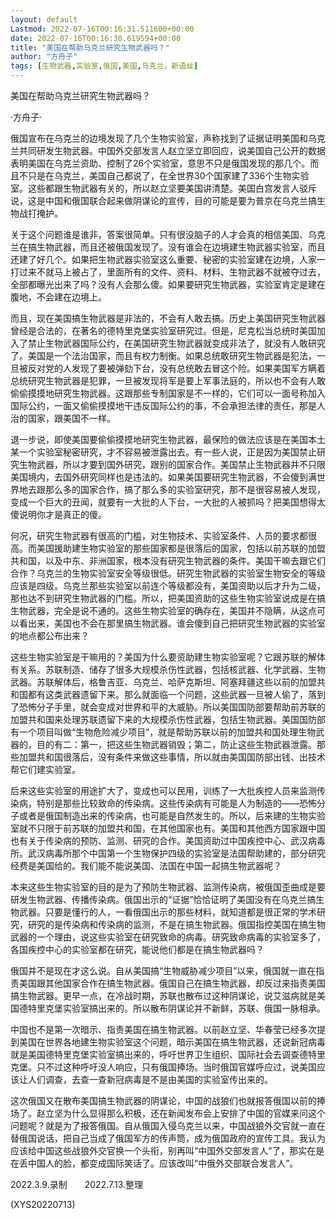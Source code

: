```yaml
---
layout: default
Lastmod: 2022-07-16T00:16:31.511600+00:00
date: 2022-07-16T00:16:30.619594+00:00
title: "美国在帮助乌克兰研究生物武器吗？"
author: "方舟子"
tags: [生物武器,实验室,俄国,美国,乌克兰，新语丝]
---
```


美国在帮助乌克兰研究生物武器吗？

·方舟子·

俄国宣布在乌克兰的边境发现了几个生物实验室，声称找到了证据证明美国和乌克兰共同研发生物武器。中国外交部发言人赵立坚立即回应，说美国自己公开的数据表明美国在乌克兰资助、控制了26个实验室，意思不只是俄国发现的那几个。而且不只是在乌克兰，美国自己都说了，在全世界30个国家建了336个生物实验室。这些都跟生物武器有关的，所以赵立坚要美国讲清楚。美国白宫发言人驳斥说，这是中国和俄国联合起来做阴谋论的宣传，目的可能是要为普京在乌克兰搞生物战打掩护。

关于这个问题谁是谁非，答案很简单。只有很没脑子的人才会真的相信美国、乌克兰在搞生物武器，而且还被俄国发现了。没有谁会在边境建生物武器实验室，而且还建了好几个。如果把生物武器实验室这么重要、秘密的实验室建在边境，人家一打过来不就马上被占了，里面所有的文件、资料、材料、生物武器不就被夺过去，全部都曝光出来了吗？没有人会那么傻。如果要研究生物武器，实验室肯定是建在腹地，不会建在边境上。

而且，现在美国搞生物武器是非法的，不会有人敢去搞。历史上美国研究生物武器曾经是合法的，在著名的德特里克堡实验室研究过。但是，尼克松当总统时美国加入了禁止生物武器国际公约，在美国研究生物武器就变成非法了，就没有人敢研究了。美国是一个法治国家，而且有权力制衡。如果总统敢研究生物武器是犯法，一旦被反对党的人发现了要被弹劾下台，没有总统敢去冒这个险。如果美国军方瞒着总统研究生物武器是犯罪，一旦被发现将军是要上军事法庭的，所以也不会有人敢偷偷摸摸地研究生物武器。这跟那些专制国家是不一样的，它们可以一面号称加入国际公约，一面又偷偷摸摸地干违反国际公约的事，不会承担法律的责任，那是人治的国家，跟美国不一样。

退一步说，即使美国要偷偷摸摸地研究生物武器，最保险的做法应该是在美国本土某一个实验室秘密研究，才不容易被泄露出去。有一些人说，正是因为美国禁止研究生物武器，所以才要到国外研究，跟别的国家合作。美国禁止生物武器并不只限美国境内，去国外研究同样也是违法的。如果美国要研究生物武器，不会傻到满世界地去跟那么多的国家合作，搞了那么多的实验室研究，那不是很容易被人发现，变成一个巨大的丑闻，就要有一大批的人下台，一大批的人被抓吗？把美国想得太傻说明你才是真正的傻。

何况，研究生物武器有很高的门槛，对生物技术、实验室条件、人员的要求都很高。而美国援助建生物实验室的那些国家都是很落后的国家，包括以前苏联的加盟共和国，以及中东、非洲国家，根本没有研究生物武器的条件。美国干嘛去跟它们合作？乌克兰的生物实验室安全等级很低。研究生物武器的实验室生物安全的等级应该是四级。乌克兰那些实验室以前连个等级都没有，美国资助以后才升为二级，那也达不到研究生物武器的门槛。所以，把美国资助的这些生物实验室说成是在搞生物武器，完全是说不通的。这些生物实验室的确存在，美国并不隐瞒，从这点可以看出来，美国也不会在那里搞生物武器。谁会傻到自己把研究生物武器的实验室的地点都公布出来？

这些生物实验室是干嘛用的？美国为什么要资助建生物实验室呢？它跟苏联的解体有关系。苏联制造、储存了很多大规模杀伤性武器，包括核武器、化学武器、生物武器。苏联解体后，格鲁吉亚、乌克兰、哈萨克斯坦、阿塞拜疆这些以前的加盟共和国都有这类武器遗留下来。那么就面临一个问题，这些武器一旦被人偷了，落到了恐怖分子手里，就会变成对世界和平的大威胁。所以美国国防部要帮助前苏联的加盟共和国来处理苏联遗留下来的大规模杀伤性武器，包括生物武器。美国国防部有一个项目叫做“生物危险减少项目”，就是帮助苏联以前的加盟共和国处理生物武器的，目的有二：第一，把这些生物武器销毁；第二，防止这些生物武器泄露。那些加盟共和国很落后，没有条件来做这些事情，所以就由美国国防部出钱、出技术帮它们建实验室。

后来这些实验室的用途扩大了，变成也可以民用，训练了一大批疾控人员来监测传染病，特别是那些比较致命的传染病。这些传染病有可能是人为制造的——恐怖分子或者是俄国制造出来的传染病，也可能是自然发生的。所以，后来建的生物实验室就不只限于前苏联的加盟共和国，在其他国家也有。美国和其他西方国家跟中国也有关于传染病的预防、监测、研究的合作。美国资助过中国疾控中心、武汉病毒所。武汉病毒所那个中国第一个生物保护四级的实验室是法国帮助建的，部分研究经费是美国给的。我们能不能说美国、法国在中国一起搞生物武器呢？

本来这些生物实验室的目的是为了预防生物武器、监测传染病，被俄国歪曲成是要研发生物武器、传播传染病。俄国出示的“证据”恰恰证明了美国没有在乌克兰搞生物武器。只要是懂行的人，一看俄国出示的那些材料，就知道都是很正常的学术研究，研究的是传染病和传染病的监测，不是在搞生物武器。俄国指控美国在搞生物武器的一个理由，说这些实验室在研究致命的病毒。研究致命病毒的实验室多了，各国疾控中心的实验室都在研究，能说他们都是在搞生物武器吗？

俄国并不是现在才这么说。自从美国搞“生物威胁减少项目”以来，俄国就一直在指责美国跟其他国家合作在搞生物武器。俄国自己在搞生物武器，却反过来指责美国搞生物武器。更早一点，在冷战时期，苏联也散布过这种阴谋论，说艾滋病就是美国德特里克堡实验室搞出来的。所以散布阴谋论并不新鲜，苏联、俄国一脉相承。

中国也不是第一次暗示、指责美国在搞生物武器。以前赵立坚、华春莹已经多次提到美国在世界各地建生物实验室这个问题，暗示美国在搞生物武器，还说新冠病毒就是美国德特里克堡实验室搞出来的，呼吁世界卫生组织、国际社会去调查德特里克堡。只不过这种呼吁没人响应，只有俄国捧场。当时俄国官媒呼应过，说美国应该让人们调查，去查一查新冠病毒是不是由美国的实验室传出来的。

这次俄国又在散布美国搞生物武器的阴谋论，中国的战狼们也就报答俄国以前的捧场了。赵立坚为什么显得那么积极，还在新闻发布会上安排了中国的官媒来问这个问题呢？就是为了报答俄国。自从俄国入侵乌克兰以来，中国战狼外交官就一直在替俄国说话，把自己当成了俄国军方的传声筒，成为俄国政府的宣传工具。我认为应该给中国这些战狼外交官换一个头衔，别再叫“中国外交部发言人”了，那实在是在丢中国人的脸，都变成国际笑话了。应该改叫“中俄外交部联合发言人”。

2022.3.9.录制　　2022.7.13.整理

(XYS20220713)

